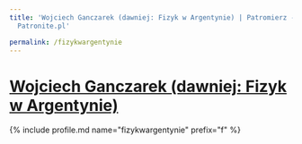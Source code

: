 ```yaml
---
title: 'Wojciech Ganczarek (dawniej: Fizyk w Argentynie) | Patromierz - statystyki
  Patronite.pl'

permalink: /fizykwargentynie
---
```


# [Wojciech Ganczarek (dawniej: Fizyk w Argentynie)](https://patronite.pl/fizykwargentynie)

{% include profile.md name="fizykwargentynie" prefix="f" %}
